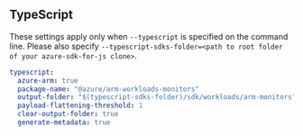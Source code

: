## TypeScript

These settings apply only when `--typescript` is specified on the command line.
Please also specify `--typescript-sdks-folder=<path to root folder of your azure-sdk-for-js clone>`.

``` yaml $(typescript)
typescript:
  azure-arm: true
  package-name: "@azure/arm-workloads-monitors"
  output-folder: "$(typescript-sdks-folder)/sdk/workloads/arm-monitors"
  payload-flattening-threshold: 1
  clear-output-folder: true
  generate-metadata: true
```
